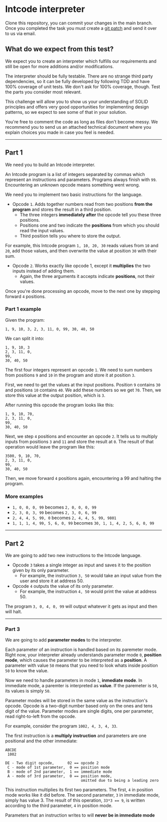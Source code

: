 
# Intcode interpreter

Clone this repository, you can commit your changes in the main branch. Once you completed the task you must create a [git patch](https://www.git-tower.com/learn/git/faq/create-and-apply-patch/) and send it over to us via email.

## What do we expect from this test?

We expect you to create an interpreter which fulfills our requirements and still be open for more additions and/or modifications.

The interpreter should be fully testable. There are no strange third party dependencies, so it can be fully developed by following TDD and have 100% coverage of unit tests. We don't ask for 100% coverage, though. Test the parts you consider most relevant.

This challenge will allow you to show us your understanding of SOLID principles and offers very good opportunities for implementing design patterns, so we expect to see some of that in your solution.

You're free to comment the code as long as files don't become messy. We recommend you to send us an attached technical document where you explain choices you made in case you feel is needed.

---

## Part 1

We need you to build an Intcode interpreter.

An Intcode program is a list of integers separated by commas which represent an instructions and parameters. Programs always finish with `99`. Encountering an unknown opcode means something went wrong.

We need you to implement two basic instructions for the language.

* Opcode `1`. Adds together numbers read from two positions **from the program** and stores the result in a third position.
    * The three integers **immediately after** the opcode tell you these three positions. 
    * Positions one and two indicate the **positions** from which you should read the input values.
    * Third position tells you where to store the output.

For example, this Intcode program `1, 10, 20, 30` reads values from `10` and `20`, add those values, and then overwrite the value at position `30` with their sum.

* Opcode `2`. Works exactly like opcode 1, except it **multiplies** the two inputs instead of adding them.
    * Again, the three arguments it accepts indicate **positions**, not their values.

Once you're done processing an opcode, move to the next one by stepping forward `4` positions.

### Part 1 example

Given the program:

`1, 9, 10, 3, 2, 3, 11, 0, 99, 30, 40, 50`

We can split it into:

```
1, 9, 10, 3
2, 3, 11, 0,
99,
30, 40, 50
```

The first four integers represent an opcode `1`. We need to sum numbers from positions `9` and `10` in the program and store it at position `3`.

First, we need to get the values at the input positions. Position `9` contains `30` and positions `10` contains `40`. We add these numbers so we get `70`. Then, we store this value at the output position, which is `3`.

After running this opcode the program looks like this:

```
1, 9, 10, 70,
2, 3, 11, 0,
99,
30, 40, 50
```

Next, we step `4` positions and encounter an opcode `2`. It tells us to multiply inputs from positions `3` and `11` and store the result at `0`. The result of that operation would leave the program like this:

```
3500, 9, 10, 70,
2, 3, 11, 0,
99,
30, 40, 50
```

Then, we move forward `4` positions again, encountering a 99 and halting the program.

### More examples

* `1, 0, 0, 0, 99` becomes `2, 0, 0, 0, 99`
* `2, 3, 0, 3, 99` becomes `2, 3, 0, 6, 99`
* `2, 4, 4, 5, 99, 0` becomes `2, 4, 4, 5, 99, 9801`
* `1, 1, 1, 4, 99, 5, 6, 0, 99` becomes `30, 1, 1, 4, 2, 5, 6, 0, 99`

---
## Part 2

We are going to add two new instructions to the Intcode language.

* Opcode `3` takes a single integer as input and saves it to the position given by its only parameter.
    * For example, the instruction `3, 50` would take an input value from the user and store it at address 50.
* Opcode `4` outputs the value of its only parameter.
    * For example, the instruction `4, 50` would print the value at address 50.

The program `3, 0, 4, 0, 99` will output whatever it gets as input and then will halt.

---
### Part 3

We are going to add **parameter modes** to the interpreter.

Each parameter of an instruction is handled based on its paremeter mode. Right now, your interpreter already understands parameter mode `0`, **position mode**, which causes the parameter to be interpreted as a **position**.
A parameter with value `50` means that you need to look whats inside position `50` to know the value.

Now we need to handle parameters in mode `1`, **inmediate mode**. In immediate mode, a paremter is interpreted as **value**. If the paremeter is `50`, its values is simply `50`.

Parameter modes will be stored in the same value as the instruction's opcode. Opcode is a two-digit number based only on the ones and tens digit of the value. Parameter modes are single digits, one per parameter, read right-to-left from the opcode.

For example, consider the program `1002, 4, 3, 4, 33`.

The first instruction is a **multiply instruction** and parameters are one positional and the other immediate:

```
ABCDE
 1002

DE - Two digit opcode,      02 == opcode 2
 C - mode of 1st parameter,  0 == position mode
 B - mode of 2nd parameter,  1 == immediate mode
 A - mode of 3rd parameter,  0 == position mode,
                                  omitted due to being a leading zero
```

This instruction multiplies its first two parameters. The first, `4` in position mode works like it did before. The second parameter, `3` in immediate mode, simply has value 3. The result of this operation, `33*3 == 9`, is written according to the third parameter, `4` in position mode.

Parameters that an instruction writes to will **never be in immediate mode**
